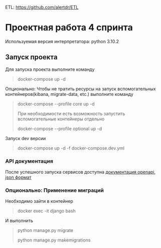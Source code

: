 ETL: https://github.com/alertdr/ETL
# Проектная работа 4 спринта
Используемая версия интерпретатора: python 3.10.2

## Запуск проекта
Для запуска проекта выполните команду
> docker-compose up -d

Опционально: Чтобы не тратить ресурсы на запуск вспомогательных контейнеров(kibana, migrate-data, etc.) выполните команду
> docker-compose --profile core up -d
> 
> При необходимости есть возможность запустить вспомогательные контейнеры отдельно
> 
> docker-compose --profile optional up -d

Запуск dev версии
> docker-compose up -d -f docker-compose.dev.yml

### API документация
После успешного запуска сервисов доступна [документация openapi](http://127.0.0.1/api/openapi), [json формат](http://127.0.0.1/api/openapi.json)

### Опционально: Применение миграций
Необходимо зайти в контейнер
> docker exec -it django bash

И выполнить
> python manage.py migrate
>
> python manage.py makemigrations
